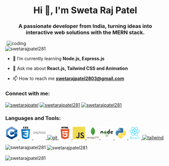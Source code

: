 <h1 align="center">Hi 👋, I'm Sweta Raj Patel</h1>
<h3 align="center">A passionate developer from India, turning ideas into interactive web solutions with the MERN stack.</h3>
<img align ="right" width="500" alt ="coding" src ="https://media3.giphy.com/media/v1.Y2lkPTc5MGI3NjExdWg0MnFpeGwwMXd2dHJmb2ZhMGdvbTVtZDJscm1rYWptbjR0YmtpZiZlcD12MV9pbnRlcm5hbF9naWZfYnlfaWQmY3Q9Zw/L1R1tvI9svkIWwpVYr/giphy.gif"/>

<p align="left"> <img src="https://komarev.com/ghpvc/?username=swetarajpatel281&label=Profile%20views&color=0e75b6&style=flat" alt="swetarajpatel281" /> </p>

- 🌱 I’m currently learning **Node.js, Express.js**

- 💬 Ask me about **React.js, Tailwind CSS and Animation**

- 📫 How to reach me **swetarajpatel2803@gmail.com**

<h3 align="left">Connect with me:</h3>
<p align="left">
<a href="https://linkedin.com/in/sweta-raj-patel-705314259" target="blank"><img align="center" src="https://raw.githubusercontent.com/rahuldkjain/github-profile-readme-generator/master/src/images/icons/Social/linked-in-alt.svg" alt="swetarajpatel" height="30" width="40" /></a>
<a href="https://www.hackerrank.com/swetarajpatel281" target="blank"><img align="center" src="https://raw.githubusercontent.com/rahuldkjain/github-profile-readme-generator/master/src/images/icons/Social/hackerrank.svg" alt="swetarajpatel281" height="30" width="40" /></a>
<a href="https://www.leetcode.com/swetarajpatel281" target="blank"><img align="center" src="https://raw.githubusercontent.com/rahuldkjain/github-profile-readme-generator/master/src/images/icons/Social/leet-code.svg" alt="swetarajpatel281" height="30" width="40" /></a>
</p>

<h3 align="left">Languages and Tools:</h3>
<p align="left"> <a href="https://www.w3schools.com/cpp/" target="_blank" rel="noreferrer"> <img src="https://raw.githubusercontent.com/devicons/devicon/master/icons/cplusplus/cplusplus-original.svg" alt="cplusplus" width="40" height="40"/> </a> <a href="https://www.w3schools.com/css/" target="_blank" rel="noreferrer"> <img src="https://raw.githubusercontent.com/devicons/devicon/master/icons/css3/css3-original-wordmark.svg" alt="css3" width="40" height="40"/> </a> <a href="https://expressjs.com" target="_blank" rel="noreferrer"> <img src="https://raw.githubusercontent.com/devicons/devicon/master/icons/express/express-original-wordmark.svg" alt="express" width="40" height="40"/> </a> <a href="https://git-scm.com/" target="_blank" rel="noreferrer"> <img src="https://www.vectorlogo.zone/logos/git-scm/git-scm-icon.svg" alt="git" width="40" height="40"/> </a> <a href="https://www.w3.org/html/" target="_blank" rel="noreferrer"> <img src="https://raw.githubusercontent.com/devicons/devicon/master/icons/html5/html5-original-wordmark.svg" alt="html5" width="40" height="40"/> </a> <a href="https://developer.mozilla.org/en-US/docs/Web/JavaScript" target="_blank" rel="noreferrer"> <img src="https://raw.githubusercontent.com/devicons/devicon/master/icons/javascript/javascript-original.svg" alt="javascript" width="40" height="40"/> </a> <a href="https://www.mongodb.com/" target="_blank" rel="noreferrer"> <img src="https://raw.githubusercontent.com/devicons/devicon/master/icons/mongodb/mongodb-original-wordmark.svg" alt="mongodb" width="40" height="40"/> </a> <a href="https://nodejs.org" target="_blank" rel="noreferrer"> <img src="https://raw.githubusercontent.com/devicons/devicon/master/icons/nodejs/nodejs-original-wordmark.svg" alt="nodejs" width="40" height="40"/> </a> <a href="https://www.python.org" target="_blank" rel="noreferrer"> <img src="https://raw.githubusercontent.com/devicons/devicon/master/icons/python/python-original.svg" alt="python" width="40" height="40"/> </a> <a href="https://reactjs.org/" target="_blank" rel="noreferrer"> <img src="https://raw.githubusercontent.com/devicons/devicon/master/icons/react/react-original-wordmark.svg" alt="react" width="40" height="40"/> </a> <a href="https://tailwindcss.com/" target="_blank" rel="noreferrer"> <img src="https://www.vectorlogo.zone/logos/tailwindcss/tailwindcss-icon.svg" alt="tailwind" width="40" height="40"/> </a> </p>

<p><img align="left" src="https://github-readme-stats.vercel.app/api/top-langs?username=swetarajpatel281&show_icons=true&locale=en&layout=compact" alt="swetarajpatel281" /></p>

<p>&nbsp;<img align="center" src="https://github-readme-stats.vercel.app/api?username=swetarajpatel281&show_icons=true&locale=en" alt="swetarajpatel281" /></p>

<p><img align="center" src="https://github-readme-streak-stats.herokuapp.com/?user=swetarajpatel281&" alt="swetarajpatel281" /></p>
